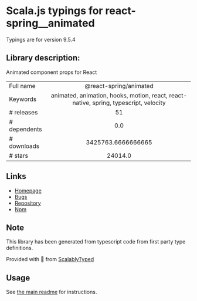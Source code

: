 
# Scala.js typings for react-spring__animated

Typings are for version 9.5.4

## Library description:
Animated component props for React

|                    |                 |
| ------------------ | :-------------: |
| Full name          | @react-spring/animated |
| Keywords           | animated, animation, hooks, motion, react, react-native, spring, typescript, velocity |
| # releases         | 51 |
| # dependents       | 0.0 |
| # downloads        | 3425763.6666666665 |
| # stars            | 24014.0 |

## Links
- [Homepage](https://github.com/pmndrs/react-spring#readme)
- [Bugs](https://github.com/pmndrs/react-spring/issues)
- [Repository](https://github.com/pmndrs/react-spring)
- [Npm](https://www.npmjs.com/package/%40react-spring%2Fanimated)
    


## Note
This library has been generated from typescript code from first party type definitions.

Provided with :purple_heart: from [ScalablyTyped](https://github.com/oyvindberg/ScalablyTyped)

## Usage
See [the main readme](../../readme.md) for instructions.


